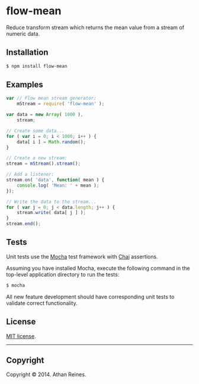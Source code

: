 flow-mean
=========

Reduce transform stream which returns the mean value from a stream of numeric data.


## Installation

``` bash
$ npm install flow-mean
```


## Examples

``` javascript
var // Flow mean stream generator:
	mStream = require( 'flow-mean' );

var data = new Array( 1000 ),
	stream;

// Create some data...
for ( var i = 0; i < 1000; i++ ) {
	data[ i ] = Math.random();
}

// Create a new stream:
stream = mStream().stream();

// Add a listener:
stream.on( 'data', function( mean ) {
	console.log( 'Mean: ' + mean );
});

// Write the data to the stream...
for ( var j = 0; j < data.length; j++ ) {
	stream.write( data[ j ] );
}
stream.end();
```

## Tests

Unit tests use the [Mocha](http://visionmedia.github.io/mocha) test framework with [Chai](http://chaijs.com) assertions.

Assuming you have installed Mocha, execute the following command in the top-level application directory to run the tests:

``` bash
$ mocha
```

All new feature development should have corresponding unit tests to validate correct functionality.


## License

[MIT license](http://opensource.org/licenses/MIT). 


---
## Copyright

Copyright &copy; 2014. Athan Reines.

